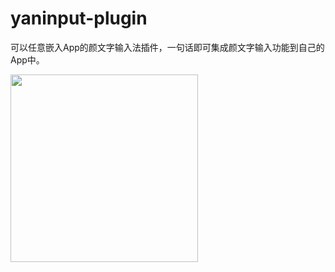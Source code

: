 # yaninput-plugin
可以任意嵌入App的颜文字输入法插件，一句话即可集成颜文字输入功能到自己的App中。

<img src="http://htmljs.b0.upaiyun.com/uploads/1436602169109-a0c04b4349025f89c850bff4ad2c6b02.png" width=400 style="width:300px;"/>
